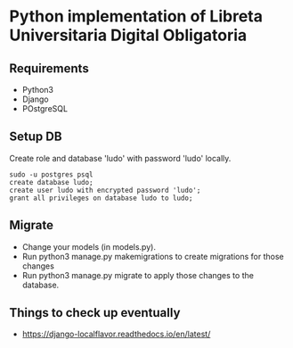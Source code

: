 # Python implementation of Libreta Universitaria Digital Obligatoria

## Requirements
- Python3
- Django
- POstgreSQL

## Setup DB
Create role and database 'ludo' with password 'ludo' locally.
```
sudo -u postgres psql
create database ludo;
create user ludo with encrypted password 'ludo';
grant all privileges on database ludo to ludo;
```

## Migrate
- Change your models (in models.py).
- Run python3 manage.py makemigrations to create migrations for those changes
- Run python3 manage.py migrate to apply those changes to the database.

## Things to check up eventually
- https://django-localflavor.readthedocs.io/en/latest/
